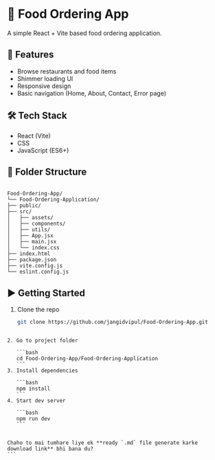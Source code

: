 
# 🍔 Food Ordering App

A simple React + Vite based food ordering application.

## 🚀 Features
- Browse restaurants and food items  
- Shimmer loading UI  
- Responsive design  
- Basic navigation (Home, About, Contact, Error page)  

## 🛠️ Tech Stack
- React (Vite)  
- CSS  
- JavaScript (ES6+)  

## 📂 Folder Structure
```

Food-Ordering-App/
└── Food-Ordering-Application/
├── public/
├── src/
│   ├── assets/
│   ├── components/
│   ├── utils/
│   ├── App.jsx
│   ├── main.jsx
│   └── index.css
├── index.html
├── package.json
├── vite.config.js
└── eslint.config.js

````

## ▶️ Getting Started
1. Clone the repo  
   ```bash
   git clone https://github.com/jangidvipul/Food-Ordering-App.git
````

2. Go to project folder

   ```bash
   cd Food-Ordering-App/Food-Ordering-Application
   ```
3. Install dependencies

   ```bash
   npm install
   ```
4. Start dev server

   ```bash
   npm run dev
   ```


Chaho to mai tumhare liye ek **ready `.md` file generate karke download link** bhi bana du?
```
